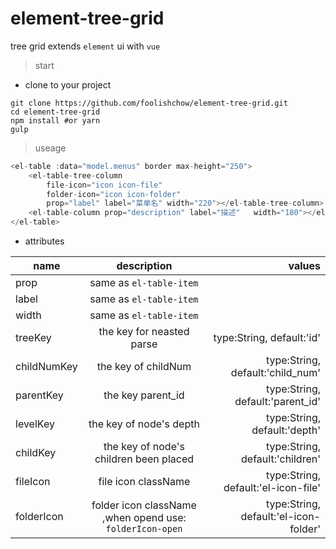 # element-tree-grid

tree grid extends `element` ui  with `vue`

> start

- clone to your project
```
git clone https://github.com/foolishchow/element-tree-grid.git
cd element-tree-grid
npm install #or yarn
gulp 
```

> useage   

```javascript
<el-table :data="model.menus" border max-height="250">
    <el-table-tree-column 
        file-icon="icon icon-file" 
        folder-icon="icon icon-folder" 
        prop="label" label="菜单名" width="220"></el-table-tree-column>
    <el-table-column prop="description" label="描述"   width="180"></el-table-column>
</el-table>
```

- attributes

| name          | description              | values          |
| ------------- |:------------------------:| ---------------:|
| prop          | same as `el-table-item`  |                 |
| label         | same as `el-table-item`  |                 |
| width         | same as `el-table-item`  |                 |
| treeKey       | the key for neasted parse|  type:String, default:'id' |
| childNumKey   | the key of childNum      |  type:String, default:'child_num' |
| parentKey     | the key parent_id        |  type:String, default:'parent_id'|
| levelKey      | the key of node's depth  |  type:String, default:'depth'|
| childKey      | the key of node's children been placed  |  type:String, default:'children'|
| fileIcon      | file icon className  |  type:String, default:'el-icon-file'|
| folderIcon      | folder icon className ,when opend use: `folderIcon-open`  |  type:String, default:'el-icon-folder'|

